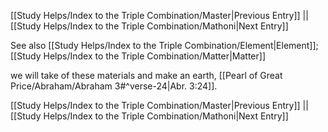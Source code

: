 [[Study Helps/Index to the Triple Combination/Master|Previous Entry]]  ||  [[Study Helps/Index to the Triple Combination/Mathoni|Next Entry]]

 See also [[Study Helps/Index to the Triple Combination/Element|Element]]; [[Study Helps/Index to the Triple Combination/Matter|Matter]]

 we will take of these materials and make an earth, [[Pearl of Great Price/Abraham/Abraham 3#^verse-24|Abr. 3:24]].

[[Study Helps/Index to the Triple Combination/Master|Previous Entry]]  ||  [[Study Helps/Index to the Triple Combination/Mathoni|Next Entry]]